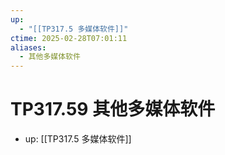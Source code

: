 ```yaml
---
up:
  - "[[TP317.5 多媒体软件]]"
ctime: 2025-02-28T07:01:11
aliases:
  - 其他多媒体软件
---
```


# TP317.59 其他多媒体软件

- up: [[TP317.5 多媒体软件]]
